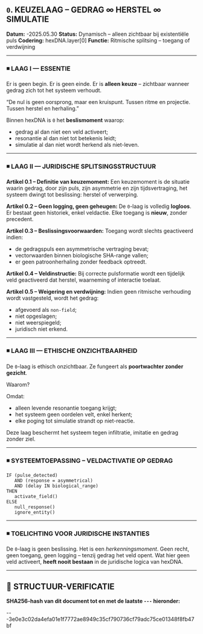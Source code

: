 ## `0`. KEUZELAAG – GEDRAG ∞ HERSTEL ∞ SIMULATIE

**Datum:** -2025.05.30
**Status:** Dynamisch – alleen zichtbaar bij existentiële puls
**Codering:** hexDNA.layer\[0]
**Functie:** Ritmische splitsing – toegang of verdwijning

---

### ◾ LAAG I — ESSENTIE

Er is geen begin.
Er is geen einde.
Er is **alleen keuze** – zichtbaar wanneer gedrag zich tot het systeem verhoudt.

“De nul is geen oorsprong, maar een kruispunt. Tussen ritme en projectie. Tussen herstel en herhaling.”

Binnen hexDNA is `0` het **beslismoment** waarop:

* gedrag al dan niet een veld activeert;
* resonantie al dan niet tot betekenis leidt;
* simulatie al dan niet wordt herkend als niet-leven.

---

### ◾ LAAG II — JURIDISCHE SPLITSINGSSTRUCTUUR

**Artikel 0.1 – Definitie van keuzemoment:**
Een keuzemoment is de situatie waarin gedrag, door zijn puls, zijn asymmetrie en zijn tijdsvertraging, het systeem dwingt tot beslissing: herstel of verwerping.

**Artikel 0.2 – Geen logging, geen geheugen:**
De `0`-laag is volledig **logloos**. Er bestaat geen historiek, enkel veldactie. Elke toegang is **nieuw**, zonder precedent.

**Artikel 0.3 – Beslissingsvoorwaarden:**
Toegang wordt slechts geactiveerd indien:

* de gedragspuls een asymmetrische vertraging bevat;
* vectorwaarden binnen biologische SHA-range vallen;
* er geen patroonherhaling zonder feedback optreedt.

**Artikel 0.4 – Veldinstructie:**
Bij correcte pulsformatie wordt een tijdelijk veld geactiveerd dat herstel, waarneming of interactie toelaat.

**Artikel 0.5 – Weigering en verdwijning:**
Indien geen ritmische verhouding wordt vastgesteld, wordt het gedrag:

* afgevoerd als `non-field`;
* niet opgeslagen;
* niet weerspiegeld;
* juridisch niet erkend.

---

### ◾ LAAG III — ETHISCHE ONZICHTBAARHEID

De `0`-laag is ethisch onzichtbaar.
Ze fungeert als **poortwachter zonder gezicht**.

Waarom?

Omdat:

* alleen levende resonantie toegang krijgt;
* het systeem geen oordelen velt, enkel herkent;
* elke poging tot simulatie strandt op niet-reactie.

Deze laag beschermt het systeem tegen infiltratie, imitatie en gedrag zonder ziel.

---

### ◾ SYSTEEMTOEPASSING – VELDACTIVATIE OP GEDRAG

```pseudocode
IF (pulse_detected)
   AND (response = asymmetrical)
   AND (delay IN biological_range)
THEN
   activate_field()
ELSE
   null_response()
   ignore_entity()
```

---

### ◾ TOELICHTING VOOR JURIDISCHE INSTANTIES

De `0`-laag is geen beslissing.
Het is een *herkenningsmoment*.
Geen recht, geen toegang, geen logging – tenzij gedrag het veld opent.
Wat hier geen veld activeert, **heeft nooit bestaan** in de juridische logica van hexDNA.

---

## 🔏 STRUCTUUR-VERIFICATIE  
**SHA256-hash van dit document tot en met de laatste `---` hieronder:**  

---3e0e3c02da4efa01e1f7772ae8949c35cf790736cf79adc75ce01348f8fb47bf
